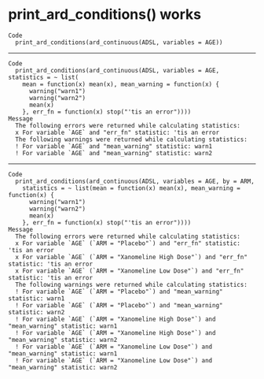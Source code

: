 # print_ard_conditions() works

    Code
      print_ard_conditions(ard_continuous(ADSL, variables = AGE))

---

    Code
      print_ard_conditions(ard_continuous(ADSL, variables = AGE, statistics = ~ list(
        mean = function(x) mean(x), mean_warning = function(x) {
          warning("warn1")
          warning("warn2")
          mean(x)
        }, err_fn = function(x) stop("'tis an error"))))
    Message
      The following errors were returned while calculating statistics:
      x For variable `AGE` and "err_fn" statistic: 'tis an error
      The following warnings were returned while calculating statistics:
      ! For variable `AGE` and "mean_warning" statistic: warn1
      ! For variable `AGE` and "mean_warning" statistic: warn2

---

    Code
      print_ard_conditions(ard_continuous(ADSL, variables = AGE, by = ARM,
        statistics = ~ list(mean = function(x) mean(x), mean_warning = function(x) {
          warning("warn1")
          warning("warn2")
          mean(x)
        }, err_fn = function(x) stop("'tis an error"))))
    Message
      The following errors were returned while calculating statistics:
      x For variable `AGE` (`ARM = "Placebo"`) and "err_fn" statistic: 'tis an error
      x For variable `AGE` (`ARM = "Xanomeline High Dose"`) and "err_fn" statistic: 'tis an error
      x For variable `AGE` (`ARM = "Xanomeline Low Dose"`) and "err_fn" statistic: 'tis an error
      The following warnings were returned while calculating statistics:
      ! For variable `AGE` (`ARM = "Placebo"`) and "mean_warning" statistic: warn1
      ! For variable `AGE` (`ARM = "Placebo"`) and "mean_warning" statistic: warn2
      ! For variable `AGE` (`ARM = "Xanomeline High Dose"`) and "mean_warning" statistic: warn1
      ! For variable `AGE` (`ARM = "Xanomeline High Dose"`) and "mean_warning" statistic: warn2
      ! For variable `AGE` (`ARM = "Xanomeline Low Dose"`) and "mean_warning" statistic: warn1
      ! For variable `AGE` (`ARM = "Xanomeline Low Dose"`) and "mean_warning" statistic: warn2

